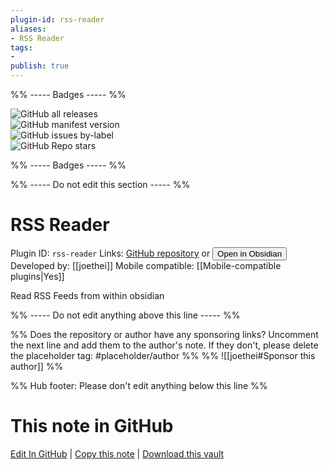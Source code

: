 ```yaml
---
plugin-id: rss-reader
aliases:
- RSS Reader
tags: 
- 
publish: true
---
```


%% ----- Badges ----- %%

![GitHub all releases](https://img.shields.io/github/downloads/joethei/obsidian-rss/total?color=573E7A&logo=github&style=for-the-badge)   
![GitHub manifest version](https://img.shields.io/github/manifest-json/v/joethei/obsidian-rss?color=573E7A&logo=github&style=for-the-badge)   
![GitHub issues by-label](https://img.shields.io/github/issues/joethei/obsidian-rss/help%20wanted?color=573E7A&logo=github&style=for-the-badge)   
![GitHub Repo stars](https://img.shields.io/github/stars/joethei/obsidian-rss?color=573E7A&logo=github&style=for-the-badge)

%% ----- Badges ----- %%

%% ----- Do not edit this section ----- %%

# RSS Reader

Plugin ID: `rss-reader`
Links: [GitHub repository](https://github.com/joethei/obsidian-rss) or [<button id=HH>Open in Obsidian</button>](obsidian://show-plugin?id=rss-reader)
Developed by: [[joethei]]
Mobile compatible: [[Mobile-compatible plugins|Yes]]

Read RSS Feeds from within obsidian

%% ----- Do not edit anything above this line ----- %% 

%% Does the repository or author have any sponsoring links? Uncomment the next line and add them to the author's note. If they don't, please delete the placeholder tag: #placeholder/author %%
%% ![[joethei#Sponsor this author]] %%

%% Hub footer: Please don't edit anything below this line %%

# This note in GitHub

<span class="git-footer">[Edit In GitHub](https://github.dev/obsidian-community/obsidian-hub/blob/main/02%20-%20Community%20Expansions/02.05%20All%20Community%20Expansions/Plugins/rss-reader.md "git-hub-edit-note") | [Copy this note](https://raw.githubusercontent.com/obsidian-community/obsidian-hub/main/02%20-%20Community%20Expansions/02.05%20All%20Community%20Expansions/Plugins/rss-reader.md "git-hub-copy-note") | [Download this vault](https://github.com/obsidian-community/obsidian-hub/archive/refs/heads/main.zip "git-hub-download-vault") </span>
